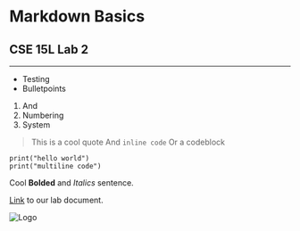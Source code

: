 # Markdown Basics
## CSE 15L Lab 2
---
* Testing
* Bulletpoints
1. And
2. Numbering
3. System
> This is a cool quote
And `inline code`
Or a codeblock
```
print("hello world")
print("multiline code")
```
Cool **Bolded** and *Italics* sentence.

[Link](https://docs.google.com/document/d/1Nw6gdehL-BzqjeVV1jzi_Ni4cdpx2uquLztLGTdzUdU/edit) to our lab document.

![Logo](https://lh5.googleusercontent.com/G5Pk7qNAewHk28-7enSyyoVaRmbIwVn9HOBco9KwpUMn_zGtNraONzHCQ2wO-FR6D2ugHXS06LVxVtpAx3gSubc=w16383)

